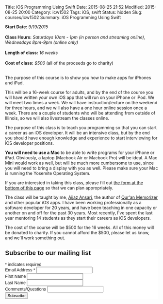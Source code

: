 Title: iOS Programming Using Swift
Date: 2015-08-25 21:52
Modified: 2015-08-25 20:00
Category: icw1502
Tags: iOS, swift
Status: hidden
Slug: courses/icw1502
Summary: iOS Programming Using Swift

**Start Date:** *9/19/2015*<br>                                                                                                                                              
**Class Hours:** *Saturdays 10am - 1pm (in person and streaming online),  Wednesdays 8pm-9pm (online only)*<br>                                                                                        
**Length of class:** *16 weeks*<br>                                                                                                                                          
**Cost of class:** *$500* (all of the proceeds go to charity)<br><br>                                                                                                                                            

The purpose of this course is to show you how to make apps for iPhones and iPad.

This will be a 16-week course for adults, and by the end of the course you will have written your own iOS app that 
will run on your iPhone or iPod.  We will meet two times a week. We will have instruction/lecture on the weekend for three hours, and we will also have a one hour online session once a week. There are a couple of students who will be attending from outside of Illinois, so we will also livestream the classes online.

The purpose of this class is to teach you programming so that you can start a career as an iOS developer. It will be an intensive class, but by the end you should have enough knowledge and experience to start interviewing for iOS developer positions.

**You will need to use a Mac** to be able to write programs for your iPhone or
iPad. Obviously, a laptop (Macbook Air or Macbook Pro) will be ideal. A Mac
Mini would work as well, but will be much more cumbersome to use, since you
will need to bring a display with you as well. Please make sure your Mac is
running the Yosemite Operating System.


If you are interested in taking this class, please fill 
out [the form at the bottom of this page](#form) so that we can plan appropriately. 

The class will be taught by me, [Aijaz Ansari](http://aijazansari.com/about), the 
author of [Qur'an Memorizer](http://quranmemorizer.com) and other popular
iOS apps.  I have been working professionally as a software developer for 20 years, and have been teaching in one capacity or another 
on and off for the past 30 years. Most recently, I've spent the last year mentoring 14 students as they start their careers as iOS developers. 

The cost of the course will be $500 for the 16 weeks. All of this money will be donated to charity. If you cannot afford the $500, please let us know, and we'll work something out.  


<a name="form"></a>


<!-- Begin MailChimp Signup Form -->
<link href="//cdn-images.mailchimp.com/embedcode/classic-081711.css" rel="stylesheet" type="text/css">
<style type="text/css">
    #mc_embed_signup{background:#fff; clear:left; font:14px Helvetica,Arial,sans-serif; }
    /* Add your own MailChimp form style overrides in your site stylesheet or in this style block.
       We recommend moving this block and the preceding CSS link to the HEAD of your HTML file. */
</style>
<div id="mc_embed_signup">
<form action="//euclidsoftware.us9.list-manage.com/subscribe/post?u=a3ce8d18220f6ed1935a9d14c&amp;id=b0f3794830" method="post" id="mc-embedded-subscribe-form" name="mc-embedded-subscribe-form" class="validate" target="_blank" novalidate>
    <div id="mc_embed_signup_scroll">
    <h2>Subscribe to our mailing list</h2>
<div class="indicates-required"><span class="asterisk">*</span> indicates required</div>
<div class="mc-field-group">
    <label for="mce-EMAIL">Email Address  <span class="asterisk">*</span>
</label>
    <input type="email" value="" name="EMAIL" class="required email" id="mce-EMAIL">
</div>
<div class="mc-field-group">
    <label for="mce-FNAME">First Name </label>
    <input type="text" value="" name="FNAME" class="" id="mce-FNAME">
</div>
<div class="mc-field-group">
    <label for="mce-LNAME">Last Name </label>
    <input type="text" value="" name="LNAME" class="" id="mce-LNAME">
</div>
<div class="mc-field-group">
    <label for="mce-COMMENTS">Comments/Questions </label>
    <input type="text" value="" name="COMMENTS" class="" id="mce-COMMENTS">
</div>
    <div id="mce-responses" class="clear">
        <div class="response" id="mce-error-response" style="display:none"></div>
        <div class="response" id="mce-success-response" style="display:none"></div>
    </div>    <!-- real people should not fill this in and expect good things - do not remove this or risk form bot signups-->
    <div style="position: absolute; left: -5000px;"><input type="text" name="b_a3ce8d18220f6ed1935a9d14c_b0f3794830" tabindex="-1" value=""></div>
    <div class="clear"><input type="submit" value="Subscribe" name="subscribe" id="mc-embedded-subscribe" class="button"></div>
    </div>
</form>
</div>
<script type='text/javascript' src='//s3.amazonaws.com/downloads.mailchimp.com/js/mc-validate.js'></script><script type='text/javascript'>(function($) {window.fnames = new Array(); window.ftypes = new Array();fnames[0]='EMAIL';ftypes[0]='email';fnames[1]='FNAME';ftypes[1]='text';fnames[2]='LNAME';ftypes[2]='text';fnames[3]='COMMENTS';ftypes[3]='text';}(jQuery));var $mcj = jQuery.noConflict(true);</script>
<!--End mc_embed_signup-->